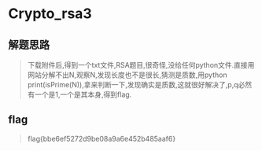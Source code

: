# Crypto_rsa3

## 解题思路

> 下载附件后,得到一个txt文件,RSA题目,很奇怪,没给任何python文件.直接用网站分解不出N,观察N,发现长度也不是很长,猜测是质数,用python print(isPrime(N)),拿来判断一下,发现确实是质数,这就很好解决了,p,q必然有一个是1,一个是其本身,得到flag.

## flag

> flag{bbe6ef5272d9be08a9a6e452b485aaf6}
